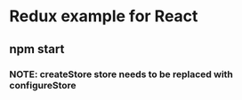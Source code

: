 # Redux example for React

## npm start

### NOTE: createStore store needs to be replaced with configureStore 
